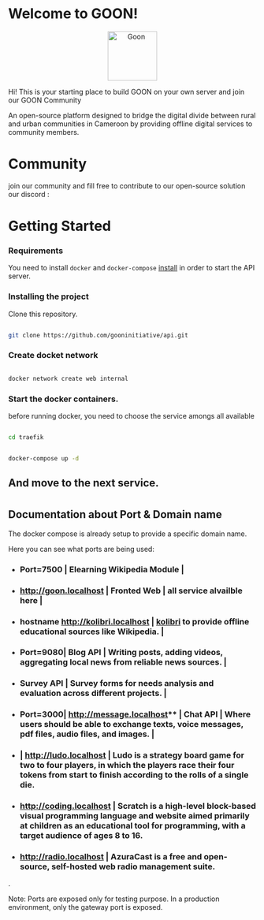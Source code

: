 # Welcome to GOON!
<p  align="center">
<img  src="https://avatars.githubusercontent.com/u/116578301?s=200&v=4"  width="100"  alt="Goon"  /></p>
Hi! 
This is your starting place to build GOON on your own server and join our GOON Community

An open-source platform designed to bridge the digital divide between rural and urban communities in Cameroon by providing offline digital services to community members.

# Community
join our community and fill free to contribute to our open-source solution
our discord : 

# Getting Started

### Requirements

You need to install  `docker`  and  `docker-compose`  [install](https://docs.docker.com/engine/install/ "https://docs.docker.com/engine/install/")  in order to start the API server.

### Installing the project

Clone this repository. 	
```bash

git clone https://github.com/gooninitiative/api.git

```

### Create docket network

```bash

docker network create web internal

```

### Start the docker containers.
before running docker, you need to choose the service amongs all available

```bash

cd traefik

```

```bash

docker-compose up -d

```
## And move to the next service.
#
## Documentation about Port & Domain name

The docker compose is already setup to provide a specific domain name.

Here you can see what ports are being used:


- ### Port=7500 | Elearning Wikipedia Module |

- ### http://goon.localhost | Fronted Web | all service alvailble here |

- ### hostname http://kolibri.localhost | [kolibri](https://learningequality.org/kolibri/) to provide offline educational sources like Wikipedia. |

- ### Port=9080| Blog API | Writing posts, adding videos, aggregating local news from reliable news sources. |

- ### Survey API | Survey forms for needs analysis and evaluation across different projects. |

- ### Port=3000| http://message.localhost** | Chat API | Where users should be able to exchange texts, voice messages, pdf files, audio files, and images. |
- ### | http://ludo.localhost | Ludo is a strategy board game for two to four players, in which the players race their four tokens from start to finish according to the rolls of a single die.

- ### http://coding.localhost | Scratch is a high-level block-based visual programming language and website aimed primarily at children as an educational tool for programming, with a target audience of ages 8 to 16.

- ### http://radio.localhost | AzuraCast is a free and open-source, self-hosted web radio management suite.
.

Note: Ports are exposed only for testing purpose. In a production environment, only the gateway port is exposed.


